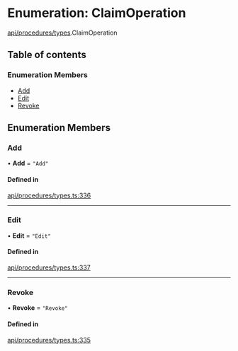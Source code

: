 # Enumeration: ClaimOperation

[api/procedures/types](../wiki/api.procedures.types).ClaimOperation

## Table of contents

### Enumeration Members

- [Add](../wiki/api.procedures.types.ClaimOperation#add)
- [Edit](../wiki/api.procedures.types.ClaimOperation#edit)
- [Revoke](../wiki/api.procedures.types.ClaimOperation#revoke)

## Enumeration Members

### Add

• **Add** = ``"Add"``

#### Defined in

[api/procedures/types.ts:336](https://github.com/PolymeshAssociation/polymesh-sdk/blob/46129005/src/api/procedures/types.ts#L336)

___

### Edit

• **Edit** = ``"Edit"``

#### Defined in

[api/procedures/types.ts:337](https://github.com/PolymeshAssociation/polymesh-sdk/blob/46129005/src/api/procedures/types.ts#L337)

___

### Revoke

• **Revoke** = ``"Revoke"``

#### Defined in

[api/procedures/types.ts:335](https://github.com/PolymeshAssociation/polymesh-sdk/blob/46129005/src/api/procedures/types.ts#L335)
